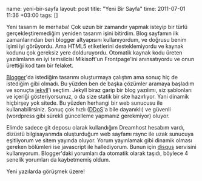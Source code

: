 name: yeni-bir-sayfa
layout: post
title: "Yeni Bir Sayfa"
time: 2011-07-01 11:36 +03:00
tags: []

<p>Yeni tasarım ile merhaba! Çok uzun bir zamandır yapmak isteyip bir türlü gerçekleştiremediğim yeniden tasarım işini bitirdim. Blog sayfamın ilk zamanlarından beri blogger altyapısını kullanıyordum, ve doğrusu benim işimi iyi görüyordu. Ama HTML5 etiketlerini desteklemiyordu ve kaynak kodunu çok gereksiz yere dolduruyordu. Otomatik kaynak kodu üreten yazılımların en iyi temsilcisi Mikisoft'un Frontpage'ini anınsatıyordu ve onun ürettiği kod tam bir felaket. </p>

<p><a href="http://www.blogger.com">Blogger</a>'da istediğim tasarımı oluşturmaya çalıştım ama sonuç hiç de istediğim gibi olmadı. Bu yüzden ben de başka çözümler aramaya başladım ve sonuçta <a href="http://www.jekyllrb.com">jekyll</a>'i seçtim. Jekyll biraz garip bir blog yazılımı, siz şablonları ve içeriği gösteriyorsunuz, o da size statik bir site hazırlıyor. Yani dinamik hiçbirşey yok sitede. Bu yüzden herhangi bir web sunucusu ile kullanabilirsiniz. Sonuç çok hızlı (<abbr title="Distributed Denial of Service">DDoS</abbr>'a bile dayanıklı) ve güvenli (wordpress gibi sürekli güncelleme yapmanız gerekmiyor) oluyor. </p>

<p>Elimde sadece git deposu olarak kullandığım Dreamhost hesabım vardı, dizüstü bilgisayarımda oluşturduğum web sayfamı rsync ile uzak sunucuya eşitliyorum ve sitem yayında oluyor. Yorum yayınlamak gibi dinamik olması gereken bölümleri ise javascript ile hallediyorum. Bunun için <a href="http://www.disqus.com">disqus</a> servisini kullanıyorum. Blogger'daki yorumları da otomatik olarak taşıdı, böylece 4 senelik yorumları da kaybetmemiş oldum.</p>

Yeni yazılarda görüşmek üzere!

